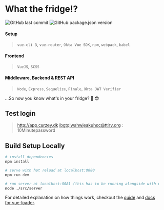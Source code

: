 # What the fridge!?
<img alt="GitHub last commit" src="https://img.shields.io/github/last-commit/curzey/fridge-stock"> <img alt="GitHub package.json version" src="https://img.shields.io/github/package-json/v/curzey/Fridge-Stock">

#### Setup
> `vue-cli 3`, `vue-router`, `Okta Vue SDK`, `npm`, `webpack`, `babel`

#### Frontend
> `VueJS`, `SCSS`

#### Middleware, Backend & REST API
> `Node`, `Express`, `Sequelize`, `Finale`, `Okta JWT Verifier`

...So now you know what's in your fridge? :beer: :sunglasses:

## Test login
> http://app.curzey.dk
> ibgtqiwahwjeakuhoc@ttirv.org : 10Minutepassword

## Build Setup Locally

``` bash
# install dependencies
npm install

# serve with hot reload at localhost:8080
npm run dev

# run server at localhost:8081 (this has to be running alongside with npm run dev)
node ./src/server
```

For detailed explanation on how things work, checkout the [guide](http://vuejs-templates.github.io/webpack/) and [docs for vue-loader](http://vuejs.github.io/vue-loader).
